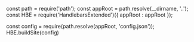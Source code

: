


const path = require('path');
const appRoot = path.resolve(__dirname, '..');
const HBE = require('HandlebarsExtended')({
  appRoot : appRoot
});

const config = require(path.resolve(appRoot, 'config.json'));
HBE.buildSite(config)